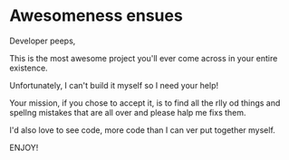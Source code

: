 # Awesomeness ensues

Developer peeps,

This is the most awesome project you'll ever come across in your entire existence.

Unfortunately, I can't build it myself so I need your help! 

Your mission, if you chose to accept it, is to find all the rlly od things and spellng mistakes that are
all over and please halp me fixs them.

I'd also love to see code, more code than I can ver put together myself.

ENJOY!
